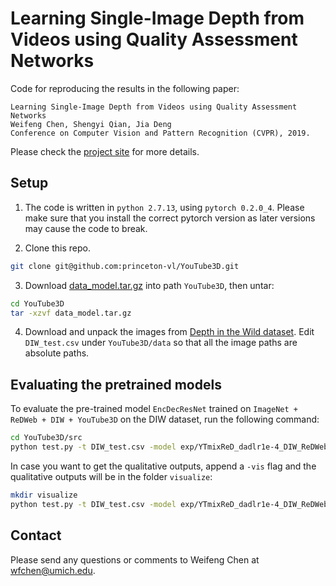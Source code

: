 # Learning Single-Image Depth from Videos using Quality Assessment Networks

Code for reproducing the results in the following paper:

    Learning Single-Image Depth from Videos using Quality Assessment Networks
    Weifeng Chen, Shengyi Qian, Jia Deng
    Conference on Computer Vision and Pattern Recognition (CVPR), 2019.

Please check the [project site](http://www-personal.umich.edu/~wfchen/youtube3d/) for more details.

## Setup

1. The code is written in `python 2.7.13`, using `pytorch 0.2.0_4`. Please make sure that you install the correct pytorch version as later versions may cause the code to break.

2. Clone this repo.

```bash
git clone git@github.com:princeton-vl/YouTube3D.git
```

3. Download [data_model.tar.gz](https://drive.google.com/open?id=1UM58PEwq3XXZv-cURk42RzEaTcuWF7cV) into path `YouTube3D`, then untar:

```bash
cd YouTube3D
tar -xzvf data_model.tar.gz
```

4. Download and unpack the images from [Depth in the Wild dataset](http://www-personal.umich.edu/~wfchen/depth-in-the-wild/). Edit `DIW_test.csv` under `YouTube3D/data` so that all the image paths are absolute paths.


## Evaluating the pretrained models

To evaluate the pre-trained model `EncDecResNet` trained on `ImageNet + ReDWeb + DIW + YouTube3D` on the DIW dataset, run the following command:

```bash
cd YouTube3D/src 
python test.py -t DIW_test.csv -model exp/YTmixReD_dadlr1e-4_DIW_ReDWebNet_1e-6_bs4/models/model_iter_753000.bin
```

In case you want to get the qualitative outputs, append a `-vis` flag and the qualitative outputs will be in the folder `visualize`:

```bash
mkdir visualize
python test.py -t DIW_test.csv -model exp/YTmixReD_dadlr1e-4_DIW_ReDWebNet_1e-6_bs4/models/model_iter_753000.bin -vis
```

## Contact
Please send any questions or comments to Weifeng Chen at wfchen@umich.edu.